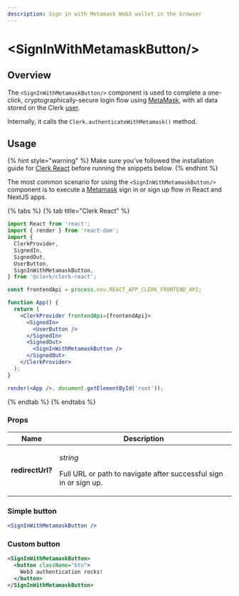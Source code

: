 ```yaml
---
description: Sign in with Metamask Web3 wallet in the browser
---
```


# \<SignInWithMetamaskButton/>

## Overview

The `<SignInWithMetamaskButton/>` component is used to complete a one-click, cryptographically-secure login flow using [MetaMask](https://metamask.io), with all data stored on the Clerk [user](../main-concepts/user-object.md).

Internally, it calls the `Clerk.authenticateWithMetamask()` method.

## Usage

{% hint style="warning" %}
Make sure you've followed the installation guide for [Clerk React](../reference/clerk-react/installation.md) before running the snippets below.
{% endhint %}

The most common scenario for using the `<SignInWithMetamaskButton/>` component is to execute a [Metamask](https://metamask.io) sign in or sign up flow in React and NextJS apps.

{% tabs %}
{% tab title="Clerk React" %}
```jsx
import React from 'react';
import { render } from 'react-dom';
import {
  ClerkProvider,
  SignedIn,
  SignedOut,
  UserButton,
  SignInWithMetamaskButton,
} from '@clerk/clerk-react';

const frontendApi = process.env.REACT_APP_CLERK_FRONTEND_API;

function App() {
  return (
    <ClerkProvider frontendApi={frontendApi}>
      <SignedIn>
        <UserButton />
      </SignedIn>
      <SignedOut>
        <SignInWithMetamaskButton />
      </SignedOut>
    </ClerkProvider>
  );
}

render(<App />, document.getElementById('root'));
```
{% endtab %}
{% endtabs %}

### Props

| Name             | Description                                                                                     |
| ---------------- | ----------------------------------------------------------------------------------------------- |
| **redirectUrl?** | <p><em>string</em></p><p>Full URL or path to navigate after successful sign in  or sign up.</p> |

### Simple button

```jsx
<SignInWithMetamaskButton />
```

### Custom button

```xml
<SignInWithMetamaskButton>
  <button className="btn">
    Web3 authentication rocks!
  </button>
</SignInWithMetamaskButton>
```

